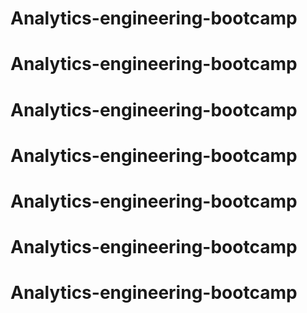 # Analytics-engineering-bootcamp
# Analytics-engineering-bootcamp
# Analytics-engineering-bootcamp
# Analytics-engineering-bootcamp
# Analytics-engineering-bootcamp
# Analytics-engineering-bootcamp
# Analytics-engineering-bootcamp
